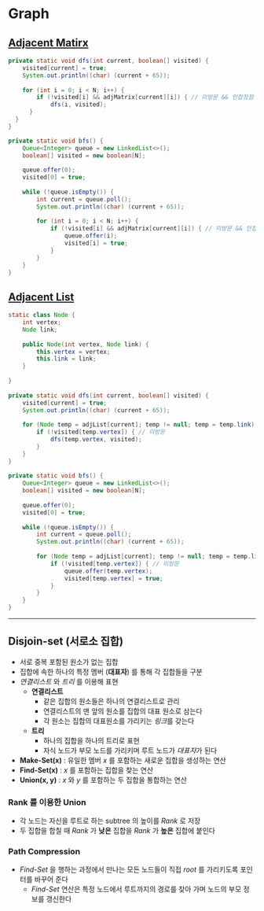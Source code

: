 # Graph

## [Adjacent Matirx](https://github.com/ljiwoo59/Algorithm_Study/blob/main/Algo_Graph/AdjMatrixTest.java)
```java
private static void dfs(int current, boolean[] visited) {
	visited[current] = true;
	System.out.println((char) (current + 65));
		
	for (int i = 0; i < N; i++) {
		if (!visited[i] && adjMatrix[current][i]) { // 미방문 && 인접정점
			dfs(i, visited);
	  }
  }
}

private static void bfs() {
	Queue<Integer> queue = new LinkedList<>();
	boolean[] visited = new boolean[N];
		
	queue.offer(0);
	visited[0] = true;
		
	while (!queue.isEmpty()) {
		int current = queue.poll();
		System.out.println((char) (current + 65));
			
		for (int i = 0; i < N; i++) {
			if (!visited[i] && adjMatrix[current][i]) { // 미방문 && 인접정점
				queue.offer(i);
				visited[i] = true;
			}
		}
	}
}
```

## [Adjacent List](https://github.com/ljiwoo59/Algorithm_Study/blob/main/Algo_Graph/AdjListTest.java)
```java
static class Node {
	int vertex;
	Node link;
		
	public Node(int vertex, Node link) {
		this.vertex = vertex;
		this.link = link;
	}
		
}
  
private static void dfs(int current, boolean[] visited) {
	visited[current] = true;
	System.out.println((char) (current + 65));
		
	for (Node temp = adjList[current]; temp != null; temp = temp.link) {
		if (!visited[temp.vertex]) { // 미방문 
			dfs(temp.vertex, visited);
		}
	}
}
	
private static void bfs() {
	Queue<Integer> queue = new LinkedList<>();
	boolean[] visited = new boolean[N];
		
	queue.offer(0);
	visited[0] = true;
		
	while (!queue.isEmpty()) {
		int current = queue.poll();
		System.out.println((char) (current + 65));
			
		for (Node temp = adjList[current]; temp != null; temp = temp.link) {
			if (!visited[temp.vertex]) { // 미방문 
				queue.offer(temp.vertex);
				visited[temp.vertex] = true;
			}
		}
	}		
}  
```

---

## Disjoin-set (서로소 집합)
* 서로 중복 포함된 원소가 없는 집합
* 집합에 속한 하나의 특정 멤버 (**대표자**) 를 통해 각 집합들을 구분
* *연결리스트* 와 *트리* 를 이용해 표현
   * **연결리스트**
      *  같은 집합의 원소들은 하나의 연결리스트로 관리
      *  연결리스트의 맨 앞의 원소를 집합의 대표 원소로 삼는다
      *  각 원소는 집합의 대표원소를 가리키는 *링크*를 갖는다
   * **트리**
      *  하나의 집합을 하나의 트리로 표현
      *  자식 노드가 부모 노드를 가리키며 루트 노드가 *대표자*가 된다
* **Make-Set(x)** : 유일한 멤버 *x* 를 포함하는 새로운 집합을 생성하는 연산
* **Find-Set(x)** : *x* 를 포함하는 집합을 찾는 연산
* **Union(x, y)** : *x* 와 *y* 를 포함하는 두 집합을 통합하는 연산

### Rank 를 이용한 Union
* 각 노드는 자신을 루트로 하는 subtree 의 높이를 *Rank* 로 저장
* 두 집합을 합칠 때 *Rank* 가 **낮은** 집합을 *Rank* 가 **높은** 집합에 붙인다

### Path Compression
* *Find-Set* 을 행하는 과정에서 만나는 모든 노드들이 직접 *root* 를 가리키도록 포인터를 바꾸어 준다
  * *Find-Set* 연산은 특정 노드에서 루트까지의 경로를 찾아 가며 노드의 부모 정보를 갱신한다
